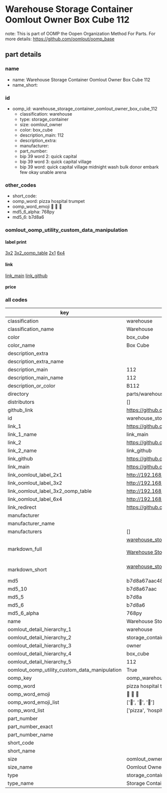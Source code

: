 # Warehouse Storage Container Oomlout Owner Box Cube 112  

note: This is part of OOMP the Oopen Organization Method For Parts. For more details: https://github.com/oomlout/oomp_base

##  part details
  







### name
* name: Warehouse Storage Container Oomlout Owner Box Cube 112
* name_short: 
### id
* oomp_id: warehouse_storage_container_oomlout_owner_box_cube_112
  * classification: warehouse
  * type: storage_container
  * size: oomlout_owner
  * color: box_cube
  * description_main: 112
  * description_extra: 
  * manufacturer: 
  * part_number: 
  * bip 39 word 2: quick capital
  * bip 39 word 3: quick capital village
  * bip 39 word: quick capital village midnight wash bulk donor embark few okay unable arena

### other_codes
* short_code: 
* oomp_word: pizza hospital trumpet
* oomp_word_emoji :pizza: :hospital: :trumpet:
* md5_6_alpha: 768py
* md5_6: b7d8a6






### oomlout_oomp_utility_custom_data_manipulation
#### label print
[3x2](http://192.168.1.245:1112/?label=oomp%20768py)
[3x2_oomp_table](http://192.168.1.108:1112/?label=oomp%20768py)
[2x1](http://192.168.1.242:1112/?label=oomp%20768py)
[6x4](http://192.168.1.55:1112/?label=oomp%20768py)    

#### link

[link_main](https://github.com/oomlout/oomlout_oomp_version_1_messy/tree/main/parts/warehouse_storage_container_oomlout_owner_box_cube_112) [link_github](https://github.com/oomlout/oomlout_oomp_version_1_messy/tree/main/parts/warehouse_storage_container_oomlout_owner_box_cube_112)                             

#### price







### all codes 
| key | value |  
| --- | --- |  
| classification | warehouse |  
| classification_name | Warehouse |  
| color | box_cube |  
| color_name | Box Cube |  
| description_extra |  |  
| description_extra_name |  |  
| description_main | 112 |  
| description_main_name | 112 |  
| description_or_color | B112 |  
| directory | parts/warehouse_storage_container_oomlout_owner_box_cube_112 |  
| distributors | [] |  
| github_link | https://github.com/oomlout/oomlout_oomp_part_src/tree/main/parts/warehouse_storage_container_oomlout_owner_box_cube_112 |  
| id | warehouse_storage_container_oomlout_owner_box_cube_112 |  
| link_1 | https://github.com/oomlout/oomlout_oomp_version_1_messy/tree/main/parts/warehouse_storage_container_oomlout_owner_box_cube_112 |  
| link_1_name | link_main |  
| link_2 | https://github.com/oomlout/oomlout_oomp_version_1_messy/tree/main/parts/warehouse_storage_container_oomlout_owner_box_cube_112 |  
| link_2_name | link_github |  
| link_github | https://github.com/oomlout/oomlout_oomp_version_1_messy/tree/main/parts/warehouse_storage_container_oomlout_owner_box_cube_112 |  
| link_main | https://github.com/oomlout/oomlout_oomp_version_1_messy/tree/main/parts/warehouse_storage_container_oomlout_owner_box_cube_112 |  
| link_oomlout_label_2x1 | http://192.168.1.242:1112/?label=oomp%20768py |  
| link_oomlout_label_3x2 | http://192.168.1.245:1112/?label=oomp%20768py |  
| link_oomlout_label_3x2_oomp_table | http://192.168.1.108:1112/?label=oomp%20768py |  
| link_oomlout_label_6x4 | http://192.168.1.55:1112/?label=oomp%20768py |  
| link_redirect | https://github.com/oomlout/oomlout_oomp_version_1_messy/tree/main/parts/warehouse_storage_container_oomlout_owner_box_cube_112 |  
| manufacturer |  |  
| manufacturer_name |  |  
| manufacturers | [] |  
| markdown_full | [warehouse_storage_container_oomlout_owner_box_cube_112](none)<br>[](none)<br>[Warehouse Storage Container Oomlout Owner Box Cube 112](none)<br><br> |  
| markdown_short | [warehouse_storage_container_oomlout_owner_box_cube_112](none)<br><br> |  
| md5 | b7d8a67aac484828787bb8c7e808857d |  
| md5_10 | b7d8a67aac |  
| md5_5 | b7d8a |  
| md5_6 | b7d8a6 |  
| md5_6_alpha | 768py |  
| name | Warehouse Storage Container Oomlout Owner Box Cube 112 |  
| oomlout_detail_hierarchy_1 | warehouse |  
| oomlout_detail_hierarchy_2 | storage_container |  
| oomlout_detail_hierarchy_3 | owner |  
| oomlout_detail_hierarchy_4 | box_cube |  
| oomlout_detail_hierarchy_5 | 112 |  
| oomlout_oomp_utility_custom_data_manipulation | True |  
| oomp_key | oomp_warehouse_storage_container_oomlout_owner_box_cube_112 |  
| oomp_word | pizza hospital trumpet |  
| oomp_word_emoji | :pizza: :hospital: :trumpet: |  
| oomp_word_emoji_list | [':pizza:', ':hospital:', ':trumpet:'] |  
| oomp_word_list | ['pizza', 'hospital', 'trumpet'] |  
| part_number |  |  
| part_number_exact |  |  
| part_number_name |  |  
| short_code |  |  
| short_name |  |  
| size | oomlout_owner |  
| size_name | Oomlout Owner |  
| type | storage_container |  
| type_name | Storage Container |  
